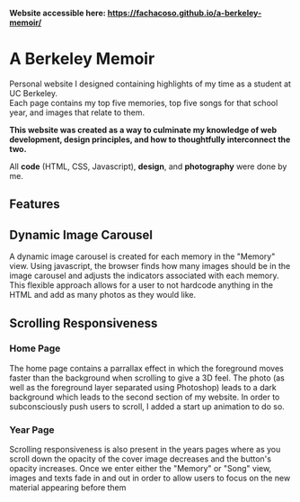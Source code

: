 **Website accessible here: https://fachacoso.github.io/a-berkeley-memoir/**

# A Berkeley Memoir
Personal website I designed containing highlights of my time as a student at UC Berkeley.  
Each page contains my top five memories, top five songs for that school year, and images that relate to them.

**This website was created as a way to culminate my knowledge of web development, design principles, and how to thoughtfully interconnect the two.**

All **code** (HTML, CSS, Javascript), **design**, and **photography** were done by me.

## Features

## Dynamic Image Carousel
A dynamic image carousel is created for each memory in the "Memory" view.  Using javascript, the browser finds how many images should be in the image carousel and adjusts the indicators associated with each memory.  This flexible approach allows for a user to not hardcode anything in the HTML and add as many photos as they would like.

## Scrolling Responsiveness

### Home Page
The home page contains a parrallax effect in which the foreground moves faster than the background when scrolling to give a 3D feel.  The photo (as well as the foreground layer separated using Photoshop) leads to a dark background which leads to the second section of my website. In order to subconsciously push users to scroll, I added a start up animation to do so. 

### Year Page
Scrolling responsiveness is also present in the years pages where as you scroll down the opacity of the cover image decreases and the button's opacity increases.  Once we enter either the "Memory" or "Song" view, images and texts fade in and out in order to allow users to focus on the new material appearing before them
